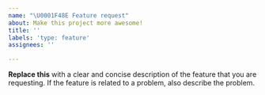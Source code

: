 ```yaml
---
name: "\U0001F48E Feature request"
about: Make this project more awesome!
title: ''
labels: 'type: feature'
assignees: ''

---
```


**Replace this** with a clear and concise description of the feature that you are requesting. If the feature is related to a problem, also describe the problem.
